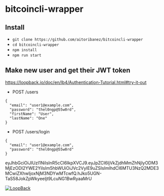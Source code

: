 # bitcoincli-wrapper

## Install
- ```git clone https://github.com/aitoribanez/bitcoincli-wrapper```
- ```cd bitcoincli-wrapper```
- ```npm install```
- ```npm run start```

## Make new user and get their JWT token
https://loopback.io/doc/en/lb4/Authentication-Tutorial.html#try-it-out

- POST /users
```
{
  "email": "user1@example.com",
  "password": "thel0ngp@55w0rd",
  "firstName": "User",
  "lastName": "One"
}
```
- POST /users/login
```
{
  "email": "user1@example.com",
  "password": "thel0ngp@55w0rd"
}
```

eyJhbGciOiJIUzI1NiIsInR5cCI6IkpXVCJ9.eyJpZCI6IjVkZjdhMmZhNjIyODM3MjEzODI2YWE2YiIsIm5hbWUiOiJVc2VyIE9uZSIsImlhdCI6MTU3NzQ2MDE3MCwiZXhwIjoxNjM3NDYwMTcwfQ.hJko5UGN-TaS58JokZpWkyeeljt9LcuNG1BwRyaaMrU

[![LoopBack](https://github.com/strongloop/loopback-next/raw/master/docs/site/imgs/branding/Powered-by-LoopBack-Badge-(blue)-@2x.png)](http://loopback.io/)
